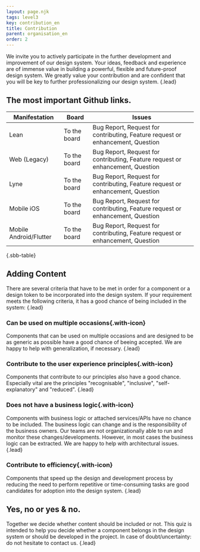 ```yaml
---
layout: page.njk
tags: level3
key: contribution_en
title: Contribution
parent: organisation_en
order: 2
---
```


We invite you to actively participate in the further development and improvement of our design system. Your ideas, feedback and experience are of immense value in building a powerful, flexible and future-proof design system.
We greatly value your contribution and are confident that you will be key to further professionalizing our design system. {.lead}

## The most important Github links.

<sbb-table-wrapper>

| Manifestation          | Board      | Issues                                                                           |
|------------------------|------------|----------------------------------------------------------------------------------|
| Lean                   | <sbb-link variant="inline" type="button" target="_blank" href="https://github.com/sbb-design-systems/sbb-angular/projects/3">To the board</sbb-link>  | <sbb-link variant="inline" type="button" target="_blank" href="https://github.com/sbb-design-systems/sbb-angular/issues/new?assignees=octocat&labels=bug&template=bug-report.yml&title=%5BBug%5D%3A+">Bug Report</sbb-link>, <sbb-link variant="inline" type="button" target="_blank" href="https://github.com/sbb-design-systems/sbb-angular/issues/new?assignees=octocat&labels=type%3A+contributing-request&template=contributing-request.yml&title=%5BContributing+request%5D%3A+">Request for contributing</sbb-link>, <sbb-link variant="inline" type="button" target="_blank" href="https://github.com/sbb-design-systems/sbb-angular/issues/new?assignees=octocat&labels=type%3A+enhancement&template=feature-request-or-enhancement.yml&title=%5BFeature+request%5D%3A+">Feature request or enhancement</sbb-link>, <sbb-link variant="inline" type="button" target="_blank" href="https://github.com/sbb-design-systems/sbb-angular/issues/new?assignees=octocat&labels=type%3A+question&template=question.yml&title=%5BQuestion%5D%3A+">Question</sbb-link>   |
| Web (Legacy)           | <sbb-link variant="inline" type="button" target="_blank" href="https://github.com/sbb-design-systems/sbb-angular/projects/3">To the board</sbb-link>  | <sbb-link variant="inline" type="button" target="_blank" href="https://github.com/sbb-design-systems/sbb-angular/issues/new?assignees=octocat&labels=bug&template=bug-report.yml&title=%5BBug%5D%3A+">Bug Report</sbb-link>, <sbb-link variant="inline" type="button" target="_blank" href="https://github.com/sbb-design-systems/sbb-angular/issues/new?assignees=octocat&labels=type%3A+contributing-request&template=contributing-request.yml&title=%5BContributing+request%5D%3A+">Request for contributing</sbb-link>, <sbb-link variant="inline" type="button" target="_blank" href="https://github.com/sbb-design-systems/sbb-angular/issues/new?assignees=octocat&labels=type%3A+enhancement&template=feature-request-or-enhancement.yml&title=%5BFeature+request%5D%3A+">Feature request or enhancement</sbb-link>, <sbb-link variant="inline" type="button" target="_blank" href="https://github.com/sbb-design-systems/sbb-angular/issues/new?assignees=octocat&labels=type%3A+question&template=question.yml&title=%5BQuestion%5D%3A+">Question</sbb-link>   |
| Lyne                   | <sbb-link variant="inline" type="button" target="_blank" href="https://github.com/orgs/sbb-design-systems/projects/4">To the board</sbb-link>  | <sbb-link variant="inline" type="button" target="_blank" href="https://github.com/sbb-design-systems/lyne-components/issues/new?assignees=octocat&labels=type%3A+bug+🐛&template=bug-report.yml&title=%5BBug%5D%3A+">Bug Report</sbb-link>, <sbb-link variant="inline" type="button" target="_blank" href="https://github.com/sbb-design-systems/lyne-components/issues/new?assignees=octocat&labels=type%3A+contributing-request+🔨&template=contributing-request.yml&title=%5BContributing+request%5D%3A+">Request for contributing</sbb-link>, <sbb-link variant="inline" type="button" target="_blank" href="https://github.com/sbb-design-systems/lyne-components/issues/new?assignees=octocat&labels=type%3A+feature-request+💡&template=feature-request-or-enhancement.yml&title=%5BFeature+request%5D%3A+">Feature request or enhancement</sbb-link>, <sbb-link variant="inline" type="button" target="_blank" href="https://github.com/sbb-design-systems/lyne-components/issues/new?assignees=octocat&labels=type%3A+question+❓&template=question.yml&title=%5BQuestion%5D%3A+">Question</sbb-link>   |
| Mobile iOS             | <sbb-link variant="inline" type="button" target="_blank" href="https://github.com/orgs/SchweizerischeBundesbahnen/projects/5">To the board</sbb-link>  | <sbb-link variant="inline" type="button" target="_blank" href="https://github.com/SchweizerischeBundesbahnen/mobile-ios-design-swiftui/issues/new?assignees=octocat&labels=bug%2Ctriage&template=bug-report-mobile.yml&title=%5BBug%5D%3A+">Bug Report</sbb-link>, <sbb-link variant="inline" type="button" target="_blank" href="https://github.com/SchweizerischeBundesbahnen/mobile-ios-design-swiftui/issues/new?assignees=octocat&labels=type%3A+contributing-request&template=contributing-request-mobile.yml&title=%5BContributing+request%5D%3A+">Request for contributing</sbb-link>, <sbb-link variant="inline" type="button" target="_blank" href="https://github.com/SchweizerischeBundesbahnen/mobile-ios-design-swiftui/issues/new?assignees=octocat&labels=type%3A+feature-request&template=feature-request-or-enhancement-mobile.yml&title=%5BFeature+request%5D%3A+">Feature request or enhancement</sbb-link>, <sbb-link variant="inline" type="button" target="_blank" href="https://github.com/SchweizerischeBundesbahnen/mobile-ios-design-swiftui/issues/new?assignees=octocat&labels=type%3A+question&template=question-mobile.yml&title=%5BQuestion%5D%3A+">Question</sbb-link>   |
| Mobile Android/Flutter | <sbb-link variant="inline" type="button" target="_blank" href="https://github.com/orgs/SchweizerischeBundesbahnen/projects/5">To the board</sbb-link>  | <sbb-link variant="inline" type="button" target="_blank" href="https://github.com/SchweizerischeBundesbahnen/design_system_flutter/issues/new?assignees=octocat&labels=bug%2Ctriage&template=bug-report-mobile.yml&title=%5BBug%5D%3A+">Bug Report</sbb-link>, <sbb-link variant="inline" type="button" target="_blank" href="https://github.com/SchweizerischeBundesbahnen/design_system_flutter/issues/new?assignees=octocat&labels=type%3A+contributing-request&template=contributing-request-mobile.yml&title=%5BContributing+request%5D%3A+">Request for contributing</sbb-link>, <sbb-link variant="inline" type="button" target="_blank" href="https://github.com/SchweizerischeBundesbahnen/design_system_flutter/issues/new?assignees=octocat&labels=type%3A+feature-request&template=feature-request-or-enhancement-mobile.yml&title=%5BFeature+request%5D%3A+">Feature request or enhancement</sbb-link>, <sbb-link variant="inline" type="button" target="_blank" href="https://github.com/SchweizerischeBundesbahnen/design_system_flutter/issues/new?assignees=octocat&labels=type%3A+question&template=question-mobile.yml&title=%5BQuestion%5D%3A+">Question</sbb-link>   |


{.sbb-table}

</sbb-table-wrapper>



## Adding Content
There are several criteria that have to be met in order for a component or a design token to be incorporated into the design system. If your requirement meets the following criteria, it has a good chance of being included in the system: {.lead} 

###  <sbb-icon name="circle-tick-medium"></sbb-icon> Can be used on multiple occasions{.with-icon}
Components that can be used on multiple occasions and are designed to be as generic as possible have a good chance of beeing accepted.  We are happy to help with generalization, if necessary.  {.lead}

###  <sbb-icon name="circle-tick-medium"></sbb-icon> Contribute to the user experience principles{.with-icon}
Components that contribute to our principles also have a good chance. Especially vital are the principles "recognisable", "inclusive", "self-explanatory" and "reduced".  {.lead}

###  <sbb-icon name="circle-tick-medium"></sbb-icon> Does not have a business logic{.with-icon}
Components with business logic or attached services/APIs have no chance to be included. The business logic can change and is the responsibility of the business owners. Our teams are not organizationally able to run and monitor these changes/developments. However, in most cases the business logic can be extracted. We are happy to help with architectural issues. {.lead}

###  <sbb-icon name="circle-tick-medium"></sbb-icon> Contribute to efficiency{.with-icon}
Components that speed up the design and development process by reducing the need to perform repetitive or time-consuming tasks are good candidates for adoption into the design system. {.lead}


## Yes, no or yes & no. 
Together we decide whether content should be included or not. This quiz is intended to help you decide whether a component belongs in the design system or should be developed in the project. In case of doubt/uncertainty: do not hesitate to contact us. {.lead}

 <script src="/assets/js/ux-components/ux-components.esm.js"></script>
<div class="experiment"><questionaire-form></questionaire-form></div>
